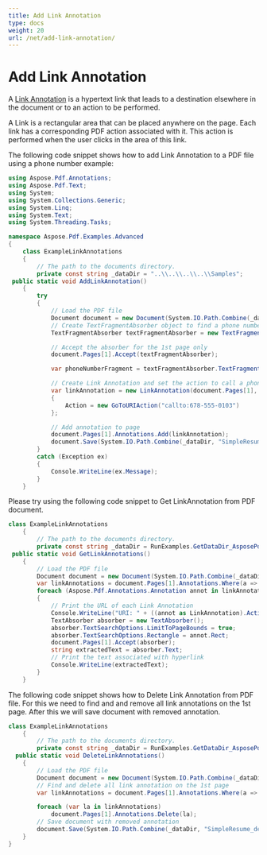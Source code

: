 ```yaml
---
title: Add Link Annotation
type: docs
weight: 20
url: /net/add-link-annotation/
---
```

# Add Link Annotation

A [Link Annotation](https://apireference.aspose.com/pdf/net/aspose.pdf.annotations/linkannotation) is a hypertext link that leads to a destination elsewhere in the document or to an action to be performed.

A Link is a rectangular area that can be placed anywhere on the page. Each link has a corresponding PDF action associated with it. This action is performed when the user clicks in the area of this link.

The following code snippet shows how to add Link Annotation to a PDF file using a phone number example:
```csharp
using Aspose.Pdf.Annotations;
using Aspose.Pdf.Text;
using System;
using System.Collections.Generic;
using System.Linq;
using System.Text;
using System.Threading.Tasks;

namespace Aspose.Pdf.Examples.Advanced
{
    class ExampleLinkAnnotations
    {
        // The path to the documents directory.
        private const string _dataDir = "..\\..\\..\\..\\Samples";
 public static void AddLinkAnnotation()
    {
        try
        {
            // Load the PDF file
            Document document = new Document(System.IO.Path.Combine(_dataDir, "SimpleResume.pdf"));
            // Create TextFragmentAbsorber object to find a phone number
            TextFragmentAbsorber textFragmentAbsorber = new TextFragmentAbsorber("678-555-0103");

            // Accept the absorber for the 1st page only
            document.Pages[1].Accept(textFragmentAbsorber);

            var phoneNumberFragment = textFragmentAbsorber.TextFragments[1];

            // Create Link Annotation and set the action to call a phone number
            var linkAnnotation = new LinkAnnotation(document.Pages[1], phoneNumberFragment.Rectangle)
            {
                Action = new GoToURIAction("callto:678-555-0103")
            };

            // Add annotation to page
            document.Pages[1].Annotations.Add(linkAnnotation);
            document.Save(System.IO.Path.Combine(_dataDir, "SimpleResume_mod.pdf"));
        }
        catch (Exception ex)
        {
            Console.WriteLine(ex.Message);
        }
    }
```

Please try using the following code snippet to Get LinkAnnotation from PDF document.
```csharp
class ExampleLinkAnnotations
    {
        // The path to the documents directory.
        private const string _dataDir = RunExamples.GetDataDir_AsposePdf_Annotations();
 public static void GetLinkAnnotations()
    {
        // Load the PDF file
        Document document = new Document(System.IO.Path.Combine(_dataDir, "SimpleResume_mod.pdf"));
        var linkAnnotations = document.Pages[1].Annotations.Where(a => a.AnnotationType == AnnotationType.Link);
        foreach (Aspose.Pdf.Annotations.Annotation annot in linkAnnotations)
        {
            // Print the URL of each Link Annotation
            Console.WriteLine("URI: " + ((annot as LinkAnnotation).Action as GoToURIAction).URI);
            TextAbsorber absorber = new TextAbsorber();
            absorber.TextSearchOptions.LimitToPageBounds = true;
            absorber.TextSearchOptions.Rectangle = annot.Rect;
            document.Pages[1].Accept(absorber);
            string extractedText = absorber.Text;
            // Print the text associated with hyperlink
            Console.WriteLine(extractedText);
        }
    }

```
The following code snippet shows how to Delete Link Annotation from PDF file. For this we need to find and and remove all link annotations on the 1st page. After this we will save document with removed annotation. 
```csharp
class ExampleLinkAnnotations
    {
        // The path to the documents directory.
        private const string _dataDir = RunExamples.GetDataDir_AsposePdf_Annotations();
  public static void DeleteLinkAnnotations()
    {
        // Load the PDF file
        Document document = new Document(System.IO.Path.Combine(_dataDir, "SimpleResume_mod.pdf"));
        // Find and delete all link annotation on the 1st page
        var linkAnnotations = document.Pages[1].Annotations.Where(a => a.AnnotationType == AnnotationType.Link);

        foreach (var la in linkAnnotations)
            document.Pages[1].Annotations.Delete(la);
        // Save document with removed annotation
        document.Save(System.IO.Path.Combine(_dataDir, "SimpleResume_del.pdf"));
    }
}
```




